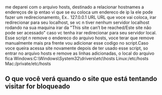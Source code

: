 me deparei com o arquivo hosts, destinado a relacionar hostnames a endereços de ip
entao vi que se eu coloca um endereco de ip la ele pode fazer um redirecionamento,
Ex..
127.0.0.1 URL
URL que voce vai coloca, irar redirecionar para seu localhost, se vc n tiver nenhum servidor localhost rodando na sua maquina irar da "This site can’t be reached/Este site não pode ser acessado" caso vc tenha irar redirecionar para seu servidor local.
Esse script n remove o endereco do arquivo hosts, voce terar que remove manualmente
mais pra frente vou adicionar esse codigo no script.Caso voce queira acessa site novamente depois de ter usado esse script, so entrar no arquivo hosts e remove as linhas adicionadas, o local do arquivo fica
Windows:C:\Windows\System32\drivers\etc\hosts
Linux:/etc/hosts
Mac:/private/etc/hosts



<h2>O que você verá quando o site que está tentando visitar for bloqueado</h2>
